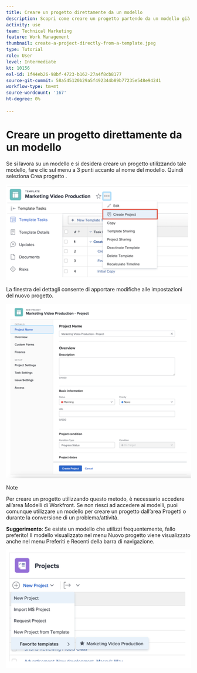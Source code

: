 ```yaml
---
title: Creare un progetto direttamente da un modello
description: Scopri come creare un progetto partendo da un modello già creato .
activity: use
team: Technical Marketing
feature: Work Management
thumbnail: create-a-project-directly-from-a-template.jpeg
type: Tutorial
role: User
level: Intermediate
kt: 10156
exl-id: 1f44eb26-98bf-4723-b162-27a4f8cb8177
source-git-commit: 58a545120b29a5f492344b89b77235e548e94241
workflow-type: tm+mt
source-wordcount: '167'
ht-degree: 0%

---
```


# Creare un progetto direttamente da un modello

Se si lavora su un modello e si desidera creare un progetto utilizzando tale modello, fare clic sul menu a 3 punti accanto al nome del modello. Quindi seleziona Crea progetto .

![Opzione Crea progetto nel menu](assets/direct-template-01.png)

La finestra dei dettagli consente di apportare modifiche alle impostazioni del nuovo progetto.

![Pagina di creazione del progetto](assets/direct-template-02.png)

>[!NOTE]
>
>Per creare un progetto utilizzando questo metodo, è necessario accedere all’area Modelli di Workfront. Se non riesci ad accedere ai modelli, puoi comunque utilizzare un modello per creare un progetto dall’area Progetti o durante la conversione di un problema/attività.

**Suggerimento**: Se esiste un modello che utilizzi frequentemente, fallo preferito! Il modello visualizzato nel menu Nuovo progetto viene visualizzato anche nel menu Preferiti e Recenti della barra di navigazione.

![Nuovi modelli preferiti per i progetti](assets/direct-template-03.png)
